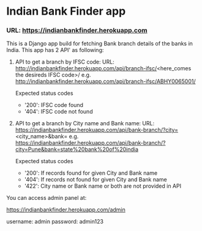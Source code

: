 # Indian Bank Finder app
### URL: https://indianbankfinder.herokuapp.com 

This is a Django app build for fetching Bank branch details of the banks in India.
This app has 2 API' as following:

1. API to get a branch by IFSC code:
   URL: http://indianbankfinder.herokuapp.com/api/branch-ifsc/<here_comes the desireds IFSC code>/
   e.g. http://indianbankfinder.herokuapp.com/api/branch-ifsc/ABHY0065001/
   
   Expected status codes
   
   * '200': IFSC code found 
   * '404': IFSC code not found 

2. API to get a branch by City name and Bank name:
   URL: https://indianbankfinder.herokuapp.com/api/bank-branch/?city=<city_name>&bank=<bank name>
   e.g. https://indianbankfinder.herokuapp.com/api/bank-branch/?city=Pune&bank=state%20bank%20of%20india
   
   Expected status codes
   
   * '200': If records found for given City and Bank name
   * '404': If records not found for given City and Bank name
   * '422': City name or Bank name or both are not provided in API
 
You can access admin panel at:

https://indianbankfinder.herokuapp.com/admin

username: admin password: admin123
  
 